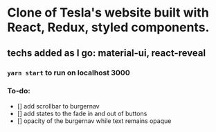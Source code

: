
# Clone of Tesla's website built with React, Redux, styled components.
## techs added as I go: material-ui, react-reveal
### `yarn start` to run on localhost 3000

### To-do:
- [] add scrollbar to burgernav 
- [] add states to the fade in and out of buttons 
- [] opacity of the burgernav while text remains opaque 